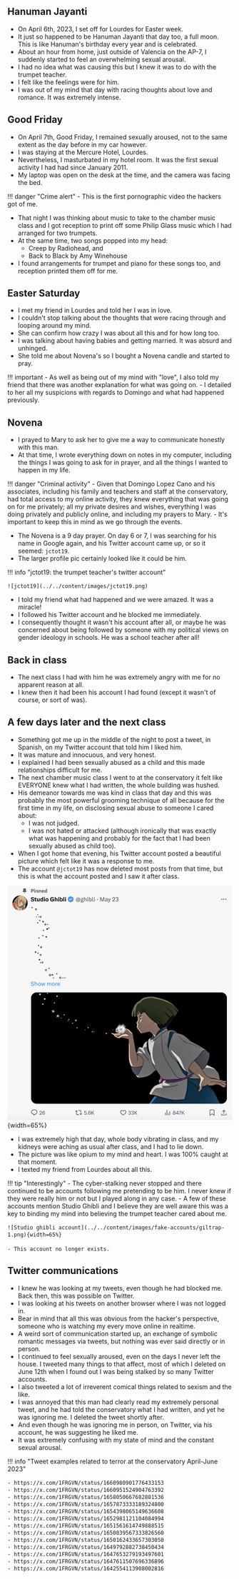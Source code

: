 ## Hanuman Jayanti

- On April 6th, 2023, I set off for Lourdes for Easter week.
- It just so happened to be Hanuman Jayanti that day too, a full moon. This is like Hanuman's birthday every year and is celebrated.
- About an hour from home, just outside of Valencia on the AP-7, I suddenly started to feel an overwhelming sexual arousal.
- I had no idea what was causing this but I knew it was to do with the trumpet teacher.
- I felt like the feelings were for him.
- I was out of my mind that day with racing thoughts about love and romance. It was extremely intense.

## Good Friday

- On April 7th, Good Friday, I remained sexually aroused, not to the same extent as the day before in my car however.
- I was staying at the Mercure Hotel, Lourdes.
- Nevertheless, I masturbated in my hotel room. It was the first sexual activity I had had since January 2011.
- My laptop was open on the desk at the time, and the camera was facing the bed. 

!!! danger "Crime alert"
    - This is the first pornographic video the hackers got of me.

- That night I was thinking about music to take to the chamber music class and I got reception to print off some Philip Glass music which I had arranged for two trumpets.
- At the same time, two songs popped into my head:
    - Creep by Radiohead, and
    - Back to Black by Amy Winehouse
- I found arrangements for trumpet and piano for these songs too, and reception printed them off for me.

## Easter Saturday

- I met my friend in Lourdes and told her I was in love.
- I couldn't stop talking about the thoughts that were racing through and looping around my mind. 
- She can confirm how crazy I was about all this and for how long too.
- I was talking about having babies and getting married. It was absurd and unhinged.
- She told me about Novena's so I bought a Novena candle and started to pray.

!!! important
    - As well as being out of my mind with "love", I also told my friend that there was another explanation for what was going on.
    - I detailed to her all my suspicions with regards to Domingo and what had happened previously.
    
## Novena

- I prayed to Mary to ask her to give me a way to communicate honestly with this man.
- At that time, I wrote everything down on notes in my computer, including the things I was going to ask for in prayer, and all the things I wanted to happen in my life. 

!!! danger "Criminal activity"
    - Given that Domingo Lopez Cano and his associates, including his family and teachers and staff at the conservatory, had total access to my online activity, they knew everything that was going on for me privately; all my private desires and wishes, everything I was doing privately and publicly online, and including my prayers to Mary.
    - It's important to keep this in mind as we go through the events.

- The Novena is a 9 day prayer. On day 6 or 7, I was searching for his name in Google again, and his Twitter account came up, or so it seemed: `jctot19`.
- The larger profile pic certainly looked like it could be him.

!!! info "jctot19: the trumpet teacher's twitter account"

    ![jctot19](../../content/images/jctot19.png)

- I told my friend what had happened and we were amazed. It was a miracle!
- I followed his Twitter account and he blocked me immediately.
- I consequently thought it wasn't his account after all, or maybe he was concerned about being followed by someone with my political views on gender ideology in schools. He was a school teacher after all!

## Back in class

- The next class I had with him he was extremely angry with me for no apparent reason at all.
- I knew then it had been his account I had found (except it wasn't of course, or sort of was).

## A few days later and the next class

- Something got me up in the middle of the night to post a tweet, in Spanish, on my Twitter account that told him I liked him.
- It was mature and innocuous, and very honest.
- I explained I had been sexually abused as a child and this made relationships difficult for me.
- The next chamber music class I went to at the conservatory it felt like EVERYONE knew what I had written, the whole building was hushed.
- His demeanor towards me was kind in class that day and this was probably the most powerful grooming technique of all because for the first time in my life, on disclosing sexual abuse to someone I cared about:
    - I was not judged.
    - I was not hated or attacked (although ironically that was exactly what was happening and probably for the fact that I had been sexually abused as child too).
- When I got home that evening, his Twitter account posted a beautiful picture which felt like it was a response to me.
- The account `@jctot19` has now deleted most posts from that time, but this is what the account posted and I saw it after class.

![Studio Ghibli](../../content/images/ghibli.png){width=65%}

- I was extremely high that day, whole body vibrating in class, and my kidneys were aching as usual after class, and I had to lie down.
- The picture was like opium to my mind and heart. I was 100% caught at that moment.
- I texted my friend from Lourdes about all this.

!!! tip "Interestingly"
    - The cyber-stalking never stopped and there continued to be accounts following me pretending to be him. I never knew if they were really him or not but I played along in any case.
    - A few of these accounts mention Studio Ghibli and I believe they are well aware this was a key to binding my mind into believing the trumpet teacher cared about me.

    ![Studio ghibli account](../../content/images/fake-accounts/giltrap-1.png){width=65%}

    - This account no longer exists.

## Twitter communications

- I knew he was looking at my tweets, even though he had blocked me. Back then, this was possible on Twitter.
- I was looking at his tweets on another browser where I was not logged in.
- Bear in mind that all this was obvious from the hacker's perspective, someone who is watching my every move online in realtime.
- A weird sort of communication started up, an exchange of symbolic romantic messages via tweets, but nothing was ever said directly or in person.
- I continued to feel sexually aroused, even on the days I never left the house. I tweeted many things to that affect, most of which I deleted on June 12th when I found out I was being stalked by so many Twitter accounts.
- I also tweeted a lot of irreverent comical things related to sexism and the like.
- I was annoyed that this man had clearly read my extremely personal tweet, and he had told the conservatory what I had written, and yet he was ignoring me. I deleted the tweet shortly after.
- And even though he was ignoring me in person, on Twitter, via his account, he was suggesting he liked me.
- It was extremely confusing with my state of mind and the constant sexual arousal.

!!! info "Tweet examples related to terror at the conservatory April-June 2023"

    - https://x.com/1FRGVN/status/1660980901776433153
    - https://x.com/1FRGVN/status/1660951524904763392
    - https://x.com/1FRGVN/status/1658050667682881536
    - https://x.com/1FRGVN/status/1657873333189324800
    - https://x.com/1FRGVN/status/1654398065149636608
    - https://x.com/1FRGVN/status/1652981121104084994
    - https://x.com/1FRGVN/status/1651561614749888515
    - https://x.com/1FRGVN/status/1650839567333826560
    - https://x.com/1FRGVN/status/1650162433657303050
    - https://x.com/1FRGVN/status/1649792882738450434
    - https://x.com/1FRGVN/status/1647653279193497601
    - https://x.com/1FRGVN/status/1647611507696336896
    - https://x.com/1FRGVN/status/1642554113908002816
